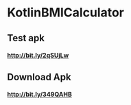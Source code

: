 # KotlinBMICalculator

## Test apk
#### http://bit.ly/2qSUjLw

## Download Apk
#### http://bit.ly/349QAHB
